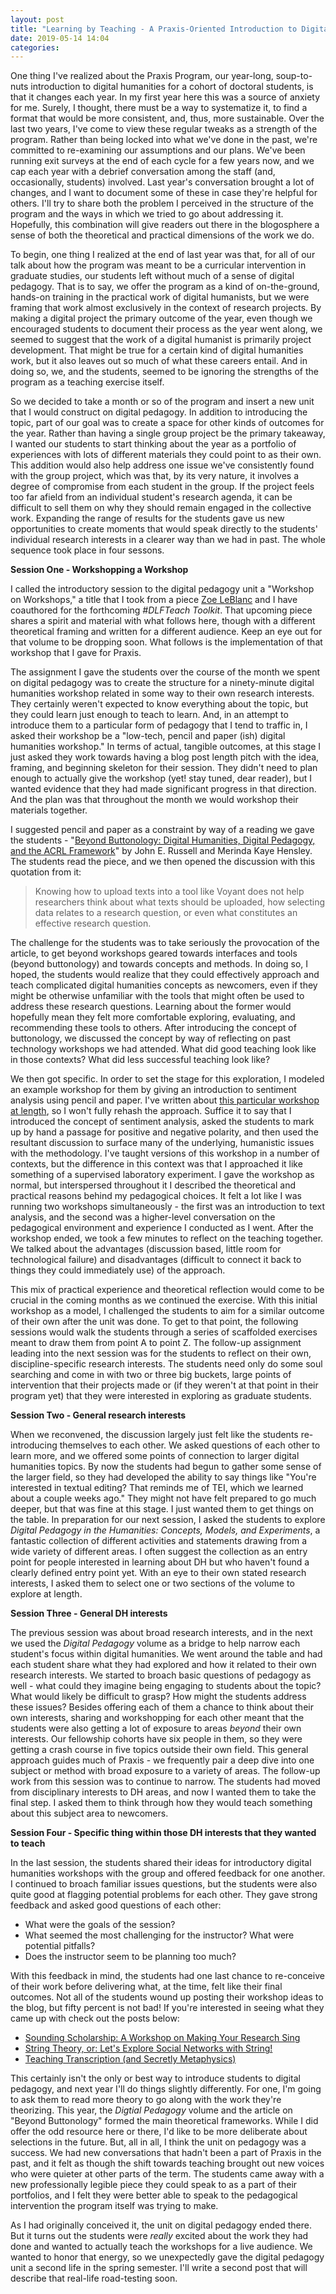 ```yaml
---
layout: post
title: "Learning by Teaching - A Praxis-Oriented Introduction to Digital Pedagogy"
date: 2019-05-14 14:04
categories: 
---
```

One thing I've realized about the Praxis Program, our year-long, soup-to-nuts introduction to digital humanities for a cohort of doctoral students, is that it changes each year. In my first year here this was a source of anxiety for me. Surely, I thought, there must be a way to systematize it, to find a format that would be more consistent, and, thus, more sustainable. Over the last two years, I've come to view these regular tweaks as a strength of the program. Rather than being locked into what we've done in the past, we're committed to re-examining our assumptions and our plans. We've been running exit surveys at the end of each cycle for a few years now, and we cap each year with a debrief conversation among the staff (and, occasionally, students) involved. Last year's conversation brought a lot of changes, and I want to document some of these in case they're helpful for others. I'll try to share both the problem I perceived in the structure of the program and the ways in which we tried to go about addressing it. Hopefully, this combination will give readers out there in the blogosphere a sense of both the theoretical and practical dimensions of the work we do.

To begin, one thing I realized at the end of last year was that, for all of our talk about how the program was meant to be a curricular intervention in graduate studies, our students left without much of a sense of digital pedagogy. That is to say, we offer the program as a kind of on-the-ground, hands-on training in the practical work of digital humanists, but we were framing that work almost exclusively in the context of research projects. By making a digital project the primary outcome of the year, even though we encouraged students to document their process as the year went along, we seemed to suggest that the work of a digital humanist is primarily project development. That might be true for a certain kind of digital humanities work, but it also leaves out so much of what these careers entail. And in doing so, we, and the students, seemed to be ignoring the strengths of the program as a teaching exercise itself.

So we decided to take a month or so of the program and insert a new unit that I would construct on digital pedagogy. In addition to introducing the topic, part of our goal was to create a space for other kinds of outcomes for the year. Rather than having a single group project be the primary takeaway, I wanted our students to start thinking about the year as a portfolio of experiences with lots of different materials they could point to as their own. This addition would also help address one issue we've consistently found with the group project, which was that, by its very nature, it involves a degree of compromise from each student in the group. If the project feels too far afield from an individual student's research agenda, it can be difficult to sell them on why they should remain engaged in the collective work. Expanding the range of results for the students gave us new opportunities to create moments that would speak directly to the students' individual research interests in a clearer way than we had in past. The whole sequence took place in four sessons.

**Session One - Workshopping a Workshop**

I called the introductory session to the digital pedagogy unit a "Workshop on Workshops," a title that I took from a piece [Zoe LeBlanc](https://zoeleblanc.com/) and I have coauthored for the forthcoming _#DLFTeach Toolkit_. That upcoming piece shares a spirit and material with what follows here, though with a different theoretical framing and written for a different audience. Keep an eye out for that volume to be dropping soon. What follows is the implementation of that workshop that I gave for Praxis.

The assignment I gave the students over the course of the month we spent on digital pedagogy was to create the structure for a ninety-minute digital humanities workshop related in some way to their own research interests. They certainly weren't expected to know everything about the topic, but they could learn just enough to teach to learn. And, in an attempt to introduce them to a particular form of pedagogy that I tend to traffic in, I asked their workshop be a "low-tech, pencil and paper (ish) digital humanities workshop." In terms of actual, tangible outcomes, at this stage I just asked they work towards having a blog post length pitch with the idea, framing, and beginning skeleton for their session. They didn't need to plan enough to actually give the workshop (yet! stay tuned, dear reader), but I wanted evidence that they had made significant progress in that direction. And the plan was that throughout the month we would workshop their materials together. 

I suggested pencil and paper as a constraint by way of a reading we gave the students - "[Beyond Buttonology: Digital Humanities, Digital Pedagogy, and the ACRL Framework](https://crln.acrl.org/index.php/crlnews/article/view/16833/18427)" by John E. Russell and Merinda Kaye Hensley. The students read the piece, and we then opened the discussion with this quotation from it:

> Knowing how to upload texts into a tool like Voyant does not help researchers think about what texts should be uploaded, how selecting data relates to a research question, or even what constitutes an effective research question.

The challenge for the students was to take seriously the provocation of the article, to get beyond workshops geared towards interfaces and tools (beyond buttonology) and towards concepts and methods. In doing so, I hoped, the students would realize that they could effectively approach and teach complicated digital humanities concepts as newcomers, even if they might be otherwise unfamiliar with the tools that might often be used to address these research questions. Learning about the former would hopefully mean they felt more comfortable exploring, evaluating, and recommending these tools to others. After introducing the concept of buttonology, we discussed the concept by way of reflecting on past technology workshops we had attended. What did good teaching look like in those contexts? What did less successful teaching look like? 

We then got specific. In order to set the stage for this exploration, I modeled an example workshop for them by giving an introduction to sentiment analysis using pencil and paper. I've written about [this particular workshop at length](http://walshbr.com/blog/ways-to-read/), so I won't fully rehash the approach. Suffice it to say that I introduced the concept of sentiment analysis, asked the students to mark up by hand a passage for positive and negative polarity, and then used the resultant discussion to surface many of the underlying, humanistic issues with the methodology. I've taught versions of this workshop in a number of contexts, but the difference in this context was that I approached it like something of a supervised laboratory experiment. I gave the workshop as normal, but interspersed throughout it I described the theoretical and practical reasons behind my pedagogical choices. It felt a lot like I was running two workshops simultaneously - the first was an introduction to text analysis, and the second was a higher-level conversation on the pedagogical environment and experience I conducted as I went. After the workshop ended, we took a few minutes to reflect on the teaching together. We talked about the advantages (discussion based, little room for technological failure) and disadvantages (difficult to connect it back to things they could immediately use) of the approach. 

This mix of practical experience and theoretical reflection would come to be crucial in the coming months as we continued the exercise. With this initial workshop as a model, I challenged the students to aim for a similar outcome of their own after the unit was done. To get to that point, the following sessions would walk the students through a series of scaffolded exercises meant to draw them from point A to point Z. The follow-up assignment leading into the next session was for the students to reflect on their own, discipline-specific research interests. The students need only do some soul searching and come in with two or three big buckets, large points of intervention that their projects made or (if they weren't at that point in their program yet) that they were interested in exploring as graduate students. 

**Session Two - General research interests**

When we reconvened, the discussion largely just felt like the students re-introducing themselves to each other. We asked questions of each other to learn more, and we offered some points of connection to larger digital humanities topics. By now the students had begun to gather some sense of the larger field, so they had developed the ability to say things like "You're interested in textual editing? That reminds me of TEI, which we learned about a couple weeks ago." They might not have felt prepared to go much deeper, but that was fine at this stage. I just wanted them to get things on the table. In preparation for our next session, I asked the students to explore _Digital Pedagogy in the Humanities: Concepts, Models, and Experiments_, a fantastic collection of different activities and statements drawing from a wide variety of different areas. I often suggest the collection as an entry point for people interested in learning about DH but who haven't found a clearly defined entry point yet. With an eye to their own stated research interests, I asked them to select one or two sections of the volume to explore at length.

**Session Three - General DH interests**

The previous session was about broad research interests, and in the next we used the _Digital Pedagogy_ volume as a bridge to help narrow each student's focus within digital humanities. We went around the table and had each student share what they had explored and how it related to their own research interests. We started to broach basic questions of pedagogy as well - what could they imagine being engaging to students about the topic? What would likely be difficult to grasp? How might the students address these issues? Besides offering each of them a chance to think about their own interests, sharing and workshopping for each other meant that the students were also getting a lot of exposure to areas _beyond_ their own interests. Our fellowship cohorts have six people in them, so they were getting a crash course in five topics outside their own field. This general approach guides much of Praxis - we frequently pair a deep dive into one subject or method with broad exposure to a variety of areas. The follow-up work from this session was to continue to narrow. The students had moved from disciplinary interests to DH areas, and now I wanted them to take the final step. I asked them to think through how they would teach something about this subject area to newcomers.

**Session Four - Specific thing within those DH interests that they wanted to teach**

In the last session, the students shared their ideas for introductory digital humanities workshops with the group and offered feedback for one another. I continued to broach familiar issues questions, but the students were also quite good at flagging potential problems for each other. They gave strong feedback and asked good questions of each other:

* What were the goals of the session?
* What seemed the most challenging for the instructor? What were potential pitfalls?
* Does the instructor seem to be planning too much?

With this feedback in mind, the students had one last chance to re-conceive of their work before delivering what, at the time, felt like their final outcomes. Not all of the students wound up posting their workshop ideas to the blog, but fifty percent is not bad! If you're interested in seeing what they came up with check out the posts below:

* [Sounding Scholarship: A Workshop on Making Your Research Sing](https://scholarslab.lib.virginia.edu/blog/sounding-scholarship-a-workshop-on-making-your-research-sing/)
* [String Theory, or: Let's Explore Social Networks with String!](https://scholarslab.lib.virginia.edu/blog/string-theory-or-lets-explore-social-networks-with-string/)
* [Teaching Transcription (and Secretly Metaphysics)](https://scholarslab.lib.virginia.edu/blog/teaching-transcription-and-secretly-metaphysics/)

This certainly isn't the only or best way to introduce students to digital pedagogy, and next year I'll do things slightly differently. For one, I'm going to ask them to read more theory to go along with the work they're theorizing. This year, the _Digtial Pedagogy_ volume and the article on "Beyond Buttonology" formed the main theoretical frameworks. While I did offer the odd resource here or there, I'd like to be more deliberate about selections in the future. But, all in all, I think the unit on pedagogy was a success. We had new conversations that hadn't been a part of Praxis in the past, and it felt as though the shift towards teaching brought out new voices who were quieter at other parts of the term. The students came away with a new professionally legible piece they could speak to as a part of their portfolios, and I felt they were better able to speak to the pedagogical intervention the program itself was trying to make.

As I had originally conceived it, the unit on digital pedagogy ended there. But it turns out the students were _really_ excited about the work they had done and wanted to actually teach the workshops for a live audience. We wanted to honor that energy, so we unexpectedly gave the digital pedagogy unit a second life in the spring semester. I'll write a second post that will describe that real-life road-testing soon.